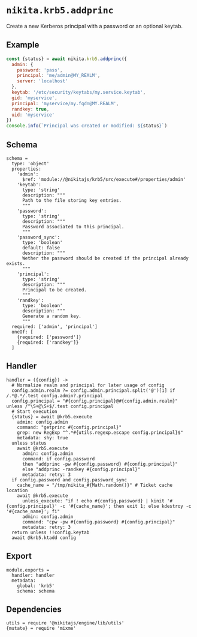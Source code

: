 
# `nikita.krb5.addprinc`

Create a new Kerberos principal with a password or an optional keytab.

## Example

```js
const {status} = await nikita.krb5.addprinc({
  admin: {
    password: 'pass',
    principal: 'me/admin@MY_REALM',
    server: 'localhost'
  },
  keytab: '/etc/security/keytabs/my.service.keytab',
  gid: 'myservice',
  principal: 'myservice/my.fqdn@MY.REALM',
  randkey: true,
  uid: 'myservice'
})
console.info(`Principal was created or modified: ${status}`)
```

## Schema

    schema =
      type: 'object'
      properties:
        'admin':
          $ref: 'module://@nikitajs/krb5/src/execute#/properties/admin'
        'keytab':
          type: 'string'
          description: """
          Path to the file storing key entries.
          """
        'password':
          type: 'string'
          description: """
          Password associated to this principal.
          """
        'password_sync':
          type: 'boolean'
          default: false
          description: """
          Wether the password should be created if the principal already exists.
          """
        'principal':
          type: 'string'
          description: """
          Principal to be created.
          """
        'randkey':
          type: 'boolean'
          description: """
          Generate a random key.
          """
      required: ['admin', 'principal']
      oneOf: [
        {required: ['password']}
        {required: ['randkey']}
      ]

## Handler

    handler = ({config}) ->
      # Normalize realm and principal for later usage of config
      config.admin.realm ?= config.admin.principal.split('@')[1] if /.*@.*/.test config.admin?.principal
      config.principal = "#{config.principal}@#{config.admin.realm}" unless /^\S+@\S+$/.test config.principal
      # Start execution
      {status} = await @krb5.execute
        admin: config.admin
        command: "getprinc #{config.principal}"
        grep: new RegExp "^.*#{utils.regexp.escape config.principal}$"
        metadata: shy: true
      unless status
        await @krb5.execute
          admin: config.admin
          command: if config.password
          then "addprinc -pw #{config.password} #{config.principal}"
          else "addprinc -randkey #{config.principal}"
          metadata: retry: 3
      if config.password and config.password_sync
        cache_name = "/tmp/nikita_#{Math.random()}" # Ticket cache location
        await @krb5.execute
          unless_execute: "if ! echo #{config.password} | kinit '#{config.principal}' -c '#{cache_name}'; then exit 1; else kdestroy -c '#{cache_name}'; fi"
          admin: config.admin
          command: "cpw -pw #{config.password} #{config.principal}"
          metadata: retry: 3
      return unless !!config.keytab
      await @krb5.ktadd config

## Export

    module.exports =
      handler: handler
      metadata:
        global: 'krb5'
        schema: schema

## Dependencies

    utils = require '@nikitajs/engine/lib/utils'
    {mutate} = require 'mixme'
